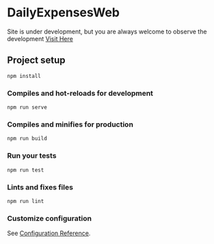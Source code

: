 # DailyExpensesWeb
Site is under development, but you are always welcome to observe the development [Visit Here](https://panthsolanki.github.io/DailyExpensesWeb/)

## Project setup
```
npm install
```

### Compiles and hot-reloads for development
```
npm run serve
```

### Compiles and minifies for production
```
npm run build
```

### Run your tests
```
npm run test
```

### Lints and fixes files
```
npm run lint
```

### Customize configuration
See [Configuration Reference](https://cli.vuejs.org/config/).
